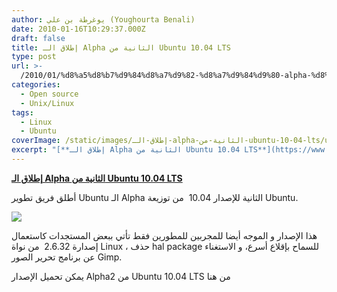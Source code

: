 ```yaml
---
author: يوغرطة بن علي (Youghourta Benali)
date: 2010-01-16T10:29:37.000Z
draft: false
title: إطلاق الـ Alpha الثانية من Ubuntu 10.04 LTS
type: post
url: >-
  /2010/01/%d8%a5%d8%b7%d9%84%d8%a7%d9%82-%d8%a7%d9%84%d9%80-alpha-%d8%a7%d9%84%d8%ab%d8%a7%d9%86%d9%8a%d8%a9-%d9%85%d9%86-ubuntu-10-04-lts/
categories:
  - Open source
  - Unix/Linux
tags:
  - Linux
  - Ubuntu
coverImage: /static/images/إطلاق-الـ-alpha-الثانية-من-ubuntu-10-04-lts/ubuntu-logo.jpg
excerpt: "[**إطلاق الـ Alpha الثانية من Ubuntu 10.04 LTS**](https://www.it-scoop.com/2010/01/%d8%a5%d8%b7%d9%84%d8%a7%d9%82-%d8%a7%d9%84%d9%80-alpha-%d8%a7%d9%84%d8%ab%d8%a7%d9%86%d9%8a%d8%a9-%d9%85%d9%86-ubuntu-10-04-lts/)\n\nأطلق فريق تطوير Ubuntu الـ Alpha الثانية للإصدار 10.04 \_من توزيعة Ubuntu.\n\n\n\nهذا الإصدار و الموجه أيضا للمجربين للمطورين فقط تأتي ببعض المستجدات كاستعمال إصدارة 2.6.32 \_من نواة Linux ، حذف hal package للسماح"
---
```

[**إطلاق الـ Alpha الثانية من Ubuntu 10.04 LTS**](https://www.it-scoop.com/2010/01/%d8%a5%d8%b7%d9%84%d8%a7%d9%82-%d8%a7%d9%84%d9%80-alpha-%d8%a7%d9%84%d8%ab%d8%a7%d9%86%d9%8a%d8%a9-%d9%85%d9%86-ubuntu-10-04-lts/)

أطلق فريق تطوير Ubuntu الـ Alpha الثانية للإصدار 10.04  من توزيعة Ubuntu.

![](/static/images/إطلاق-الـ-alpha-الثانية-من-ubuntu-10-04-lts/ubuntu-logo.jpg)

هذا الإصدار و الموجه أيضا للمجربين للمطورين فقط تأتي ببعض المستجدات كاستعمال إصدارة 2.6.32  من نواة Linux ، حذف hal package للسماح بإقلاع أسرع، و الاستغناء عن برنامج تحرير الصور Gimp.

يمكن تحميل الإصدار Alpha2 من Ubuntu 10.04 LTS من هنا
